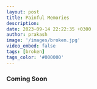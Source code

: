 ```yaml
---
layout: post
title: Painful Memories
description: 
date: 2023-09-14 22:22:35 +0300
author: prakash
image: '/images/broken.jpg'
video_embed: false
tags: [broken]
tags_color: '#000000'
---
```



### Coming Soon